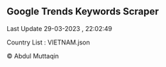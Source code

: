 

## Google Trends Keywords Scraper 
 
Last Update 29-03-2023 , 22:02:49

Country List :
VIETNAM.json



© Abdul Muttaqin 
